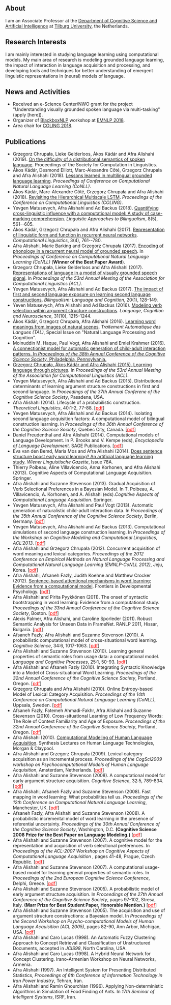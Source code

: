 ## About
I am an Associate Professor at the <a href="http://csai.nl">Department of Cognitive Science and Artificial Intelligence</a> at 
<a href="http://www.tilburguniversity.edu/">Tilburg University</a>, the Netherlands.

## Research Interests

I am mainly interested in studying language learning using computational models. My main area of research is modeling grounded language learning, the impact of interaction in language acquisition and processing, and developing tools and techniques for better understanding of emergent linguistic representations in (neural) models of language.

## News and Activities

- Received an e-Science Center/NWO grant for the project "Understanding visually grounded spoken language via multi-tasking" (apply [here]).
- Organizer of <a href="">BlackboxNLP</a> workshop at <a href="">EMNLP 2018</a>.
- Area chair for <a href="http://coling2018.org/">COLING 2018</a>.


## Publications

- Grzegorz Chrupała, Lieke Gelderloos, Ákos Kádár and Afra Alishahi (2019). <a href="https://scholarworks.umass.edu/scil/vol2/iss1/18/">On the difficulty of a distributional semantics of spoken language</a>. Proceedings of the Society for Computation in Linguistics.
- Ákos Kádár, Desmond Elliott, Marc-Alexandre Côté, Grzegorz Chrupała and Afra Alishahi (2018). <a href="https://aclweb.org/anthology/K18-1039">Lessons learned in multilingual grounded language learning</a>. <i>Proceedings of Conference on Computational Natural Language Learning (CoNLL)</i>. 
- Ákos Kádár, Marc-Alexandre Côté, Grzegorz Chrupała and Afra Alishahi (2018). <a href="https://aclweb.org/anthology/C18-1272">Revisiting the Hierarchical Multiscale LSTM</a>. <i>Proceedings of the Conference on Computational Linguistics (COLING)</i>.
- Yevgen Matusevych, Afra Alishahi and Ad Backus (2018). <a href="https://www.jbe-platform.com/content/journals/10.1075/lab.16038.mat?TRACK=RSS">Quantifying cross-linguistic influence with a computational model: A study of case-marking comprehension</a>. <i>Linguistic Approaches to Bilingualism</i>, 8(5), 561--605.
- Ákos Kádár, Grzegorz Chrupała and Afra Alishahi (2017). <a href="https://www.mitpressjournals.org/doi/full/10.1162/COLI_a_00300">Representation of linguistic form and function in recurrent neural networks</a>. <i>Computational Linguistics</i>, 3(4), 761--780.
- Afra Alishahi, Marie Barking and Grzegorz Chrupała (2017). <a href="https://aclweb.org/anthology/K17-1037">Encoding of phonology in a recurrent neural model of grounded speech</a>. In <i>Proceedings of Conference on Computational Natural Language Learning (CoNLL)</i> (<b>Winner of the Best Paper Award</b>).
- Grzegorz Chrupała, Lieke Gelderloos and Afra Alishahi (2017). <a href="https://www.aclweb.org/anthology/P17-1057">Representations of language in a model of visually grounded speech signal</a>. In <i>Proceedings of the 53rd Annual Meeting of the Association for Computational Linguistics (ACL)</i>.
- Yevgen Matusevych, Afra Alishahi and Ad Backus (2017). <a href="https://www.cambridge.org/core/journals/bilingualism-language-and-cognition/article/impact-of-first-and-second-language-exposure-on-learning-second-language-constructions/929E4ECD21F6647A281992B2858EEFA7">The impact of first and second language exposure on learning second language constructions</a>. <i>Bilingualism: Language and Cognition</i>, 20(1), 128–149. 
- Yeven Matusevych, Afra Alishahi and Ad Backus (2016). <a href="https://www.tandfonline.com/doi/full/10.1080/23273798.2016.1200732">Modeling verb selection within argument structure constructions</a>. <i>Language, Cognition and Neuroscience</i>, 31(10), 1215–1244. 
- Ákos Kádár, Grzegorz Chrupała, Afra Alishahi (2016). <a href="http://www.atala.org/Learning-word-meanings-from-images">Learning word meanings from images of natural scenes</a>. <i>Traitement Automatique des Langues (TAL)</i>, Special Issue on "Natural Language Processing and Cognition".
- Moinuddin M. Haque, Paul Vogt, Afra Alishahi and Emiel Krahmer (2016). <a href="https://www.semanticscholar.org/paper/A-connectionist-model-for-automatic-generation-of-Haque-Vogt/388e3e10e4a9f6ad01bd6d806b454d40fcb49aff">A connectionist model for automatic generation of child-adult interaction patterns.  In <i>Proceedings of the 38th Annual Conference of the Cognitive Science Society</i>, Philadelphia, Pennsylvania.
- Grzegorz Chrupała, Ákos Kádár and Afra Alishahi (2015). <a href="http://www.aclweb.org/anthology/P/P15/P15-2019.pdf">Learning language through pictures</a>. In <i>Proceedings of the 53rd Annual Meeting of the Association for Computational Linguistics (ACL)</i>.
- Yevgen Matusevych, Afra Alishahi and Ad Backus (2015). Distributional determinants of learning argument structure constructions in first and second language. In <i>Proceedings of the 37th Annual Conferene of the Cognitive Science Society</i>, Pasadena, USA.
- Afra Alishahi (2014). Lifecycle of a probabilistic construction. <i>Theoretical Linguistics</i>, 40:1-2, 77-88.
[<a href="papers/Alishahi.TL2014.pdf" style="color:red;">pdf</a>]
- Yevgen Matusevych, Afra Alishahi and Ad Backus (2014). Isolating second language acquisition factors: A computational model of bilingual construction learning. In <i>Proceedings of the 36th Annual Conference of the Cognitive Science Society</i>, Quebec City, Canada. [<a href="papers/Matusevych.etal.CogSci2014.pdf" style="color:red;">pdf</a>]
- Daniel Freudenthal and Afra Alishahi (2014). Computational models of Language Development. In P. Brooks and V. Kempe (eds), <i>Encyclopedia of Language Development.</i> SAGE Publications.
[<a href="papers/Freudenthal.Alishahi.ELD2013.pdf" style="color:red;">pdf</a>]
- Eva van den Bemd, Maria Mos and Afra Alishahi (2014). <a href="https://www.univie.ac.at/linguistics/publications/wlg/78A2014/Wohlmuth.pdf">Does sentence structure boost early
word learning? An artificial language learning study</a>. <i>Wiener Linguistische Gazette</i>, Issue 78A.
- Thierry Poibeau, Aline Villavicencio, Anna Korhonen, and Afra Alishahi (2013). Cognitive Aspects of Computational Language Acquisition. Springer.
- Afra Alishahi and Suzanne Stevenson (2013). Gradual Acquisition of Verb Selectional Preferences in a Bayesian Model. In T. Poibeau, A. Villavicencio, A. Korhonen, and A. Alishahi (eds).<i>Cognitive Aspects of Computational Language Acquisition</i>. Springer.
- Yevgen Matusevych, Afra Alishahi and Paul Vogt (2013). Automatic generation of naturalistic child-adult interaction data. In <i>Proceedings of the 35th Annual Conference of the Cognitive Science Society</i>, Berlin, Germany. [<a href="papers/Matusevych.etal.CogSci2013.pdf" style="color:red;">pdf</a>]
- Yevgen Matusevych, Afra Alishahi and Ad Backus (2013). Computational simulations of second language construction learning. In <i>Proceedings of the Workshop on Cognitive Modeling and Computational Linguistics, ACL'2013</i>. [<a href="papers/Matusevych.etal.CMCL2013.pdf" style="color:red;">pdf</a>]
 - Afra Alishahi and Grzegorz Chrupała (2012). Concurrent acquisition of word meaning and lexical categories. <i>Proceedings of the 2012 Conference on Empirical Methods on Natural Language Processing and Computational Natural Language Learning (EMNLP-CoNLL 2012)</i>, Jeju, Korea. [<a href="papers/Alishahi-Chrupala-emnlp2012.pdf" style="color:red;">pdf</a>]
- Afra Alishahi, Afsaneh Fazly, Judith Koehne and Matthew Crocker (2012). <a href="http://www.frontiersin.org/developmental_psychology_/10.3389/fpsyg.2012.00200/abstract">Sentence-based attentional mechanisms in word learning: Evidence from a computational model</a>. Frontiers in Developmental Psychology. [<a href="papers/Alishahi.etal.Frontiers2012.pdf" style="color:red;">pdf</a>]
- Afra Alishahi and Pirita Pyykk&ouml;nen (2011). The onset of syntactic bootstrapping in word learning: Evidence from a computational study. <i>Proceedings of the 33nd Annual Conference of the Cognitive Science Society</i>, Boston. [<a href="papers/Alishahi_Pyykkonen_CogSci11.pdf" style="color:red;">pdf</a>]
- Alexis Palmer, Afra Alishahi, and Caroline Sporleder (2011). Robust Semantic Analysis for Unseen Data in FrameNet. RANLP 2011, Hissar, Bulgaria. [<a href="papers/Palmer_Alishahi_Sporleder_RANLP11.pdf" style="color:red;">pdf</a>]
- Afsaneh Fazly, Afra Alishahi and Suzanne Stevenson (2010). A probabilistic computational model of cross-situational word learning. <i>Cognitive Science</i>, 34:6, 1017-1063. [<a href="papers/FazlyEtAl-CSJ10.pdf" style="color:red;">pdf</a>]
- Afra Alishahi and Suzanne Stevenson (2010). Learning general properties of semantic roles from usage data: a computational model. <i>Language and Cognitive Processes</i>, 25:1, 50-93. [<a href="papers/LCP2010-Alishahi-Stevenson.pdf" style="color:red;">pdf</a>]
- Afra Alishahi and Afsaneh Fazly (2010). Integrating Syntactic Knowledge into a Model of Cross-situational Word Learning. <i>Proceedings of the 32nd Annual Conference of the Cognitive Science Society</i>, Portland, Oregon. [<a href="papers/Alishahi_Fazly_CogSci10_categorization.pdf" style="color:red;">pdf</a>]
- Grzegorz Chrupała and Afra Alishahi (2010). Online Entropy-based Model of Lexical Category Acquisition. <i>Proceedings of the 14th Conference on Computational Natural Language Learning (CoNLL)</i>, Uppsala, Sweden. [<a href="papers/Chrupala_Alishahi_CoNLL10_categorization.pdf" style="color:red;">pdf</a>]
- Afsaneh Fazly, Fatemeh Ahmadi-Fakhr, Afra Alishahi and Suzanne Stevenson (2010).  Cross-situational Learning of Low Frequency Words: The Role of Context Familiarity and Age of Exposure. <i>Proceedings of the 32nd Annual Conference of the Cognitive Science Society</i>, Portland, Oregon. [<a href="papers/Fazly_etal_CogSci2010.pdf" style="color:red;">pdf</a>]
- Afra Alishahi (2010). <a href="http://www.morganclaypool.com/doi/abs/10.2200/S00304ED1V01Y201010HLT011">Computational Modeling of Human Language Acquisition</a>. Synthesis Lectures on Human Language Technologies, Morgan & Claypool.
- Afra Alishahi and Grzegorz Chrupała (2009). Lexical category acquisition as an incremental process. <i>Proceedings of the CogSci2009 workshop on Psychocomputational Models of Human Language Acquisition</i>, Amsterdam, Netherlands. [<a href="papers/AlishahiChrupala-CategoryInduction.pdf" style="color:red;">pdf</a>]
- Afra Alishahi and Suzanne Stevenson (2008). A computational model for early argument structure acquisition. <i> Cognitive Science</i>, 32:5, 789-834. [<a href="papers/CSJ2008-alishahi-stevenson.pdf" style="color:red;">pdf</a>]
- Afra Alishahi, Afsaneh Fazly and Suzanne Stevenson (2008). Fast mapping in word learning: What probabilities tell us. <i>Proceedings of the 12th Conference on Computational Natural Language Learning</i>, Manchester, UK. [<a href="papers/fm-margin.pdf" style="color:red;">pdf</a>]
- Afsaneh Fazly, Afra Alishahi and Suzanne Stevenson (2008). A probabilistic incremental model of word learning in the presence of referential uncertainty. <i>Proceedings of the 30th Annual Conference of the Cognitive Science Society</i>, Washington, D.C. <b>(Cognitive Science 2008 Prize for the Best Paper on Language Modeling.)</b> [<a href="papers/FazlyEtAl-COGSCI08.pdf" style="color:red;">pdf</a>]
- Afra Alishahi and Suzanne Stevenson (2007). A cognitive model for the representation and acquisition of verb selectional preferences. In <i>Proceedings of the  ACL-2007 Workshop on Cognitive Aspects of Computational Language Acquisition </i>, pages 41-48, Prague, Czech Republic. [<a href="papers/AlishahiStevenson-SelectionalPreferences.pdf" style="color:red;">pdf</a>]
- Afra Alishahi and Suzanne Stevenson (2007). A computational usage-based model for learning general properties of semantic roles. In <i> Proceedings of the 2nd European Cognitive Science Conference</i>, Delphi, Greece. [<a href="papers/Alishahi_Stevenson_eurocogsci07.pdf" style="color:red;">pdf</a>]
- Afra Alishahi and Suzanne Stevenson (2005). A probabilistic model of early argument structure acquisition. In <i> Proceedings of the 27th Annual Conference of the Cognitive Science Society</i>, pages 97-102, Stresa, Italy. <b>(Marr Prize for Best Student Paper, Honorable Mention.)</b> [<a href="papers/alishahi-stevenson-cogsci05.pdf" style="color:red;">pdf</a>]
- Afra Alishahi and Suzanne Stevenson (2005). The acquisition and use of argument structure constructions: a Bayesian model. In <i>Proceedings of the Second Workshop on Psycho-computational Models of Human Language Acquisition (ACL 2005)</i>, pages 82-90, Ann Arbor, Michigan, USA. [<a href="papers/alishahi-stevenson-acl05.pdf" style="color:red;">pdf</a>]
- Afra Alishahi and Caro Lucas (1998). An Automatic Fuzzy Clustering Approach to Concept Retrieval and Classification of Unstructured Documents, accepted in <i>JCIS98</i>, North Carolina, USA.
- Afra Alishahi and Caro Lucas (1998). A Hybrid Neural Network for Concept                                          Clustering. Irano-Armenian Workshop on Neural Networks, Armenia.
- Afra Alishahi (1997). An Intelligent System for Presenting Distributed Statistics, <I>Proceedings of 6th Conference of Information Technology in Iran Power Industry</I>, Tehran, Iran. 
- Afra Alishahi and Ramin Ghourchian (1996). Applying Non-deterministic 
Algorithms in Simulation of Food Finding of Ants. In <i>17th Seminar of Intelligent Systems</i>, ISRF, Iran.
